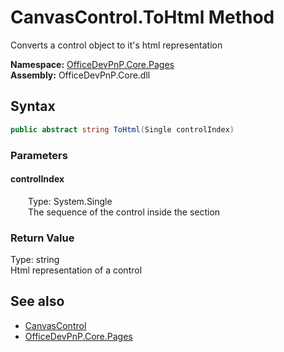 # CanvasControl.ToHtml Method  
 Converts a control object to it's html representation   

**Namespace:** [OfficeDevPnP.Core.Pages](OfficeDevPnP.Core.Pages.md)  
**Assembly:** OfficeDevPnP.Core.dll  
## Syntax
```C#
public abstract string ToHtml(Single controlIndex)
```
### Parameters
#### controlIndex  
&emsp;&emsp;Type: System.Single  
&emsp;&emsp;The sequence of the control inside the section  

  

### Return Value
Type: string  
Html representation of a control  


## See also
- [CanvasControl](OfficeDevPnP.Core.Pages.CanvasControl.md) 
- [OfficeDevPnP.Core.Pages](OfficeDevPnP.Core.Pages.md) 
